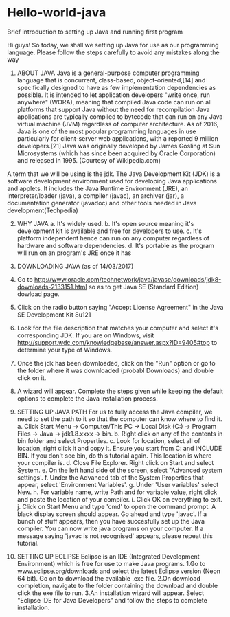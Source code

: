 # Hello-world-java
Brief introduction to setting up Java and running first program

Hi guys! 
So today, we shall we setting up Java for use as our programming language.
Please follow the steps carefully to avoid any mistakes along the way

1. ABOUT JAVA
   Java is a general-purpose computer programming language that is concurrent, class-based, object-oriented,[14] and specifically designed to have as few implementation dependencies as possible. It is intended to let application developers "write once, run anywhere" (WORA), meaning that compiled Java code can run on all platforms that support Java without the need for recompilation Java applications are typically compiled to bytecode that can run on any Java virtual machine (JVM) regardless of computer architecture. As of 2016, Java is one of the most popular programming languages in use particularly for client-server web applications, with a reported 9 million developers.[21] Java was originally developed by James Gosling at Sun Microsystems (which has since been acquired by Oracle Corporation) and released in 1995. (Courtesy of Wikipedia.com)

  A term that we will be using is the jdk. The Java Development Kit (JDK) is a software development environment used for developing Java applications and applets. It includes the Java Runtime Environment (JRE), an interpreter/loader (java), a compiler (javac), an archiver (jar), a documentation generator (javadoc) and other tools needed in Java development(Techpedia)
  
2. WHY JAVA
  a. It's widely used.
  b. It's open source meaning it's development kit is available and free
    for developers to use.
  c. It's platform independent hence can run on any computer regardless of
     hardware and software dependencies.
   d. It's portable as the program will run on an program's JRE once it has 
     
3. DOWNLOADING JAVA (as of 14/03/2017)
  1. Go to http://www.oracle.com/technetwork/java/javase/downloads/jdk8-downloads-2133151.html so as to get Java SE (Standard              Edition) dowload page.
  2. Click on the radio button saying "Accept License Agreement" in the Java SE Development Kit 8u121
  3. Look for the file description that matches your computer and select it's corresponding JDK. If you are on Windows, visit http://support.wdc.com/knowledgebase/answer.aspx?ID=9405#top to determine your type of Windows.
  4. Once the jdk has been downloaded, click on the "Run" option or go to the folder where it was downloaded (probabl Downloads)
     and double click on it.
  5. A wizard will appear. Complete the steps given while keeping the default options to complete the Java       installation process.

4. SETTING UP JAVA PATH
   For us to fully access the Java compiler, we need to set the path to it so that the computer can know where to find it.
   a. Click Start Menu -> Computer/This PC -> Local Disk (C:) -> Program Files -> Java -> jdk1.8.xxxx -> bin.
   b. Right click on any of the contents in bin folder and select Properties.
   c. Look for location, select all of location, right click it and copy it. Ensure you start from C: and INCLUDE BIN. If
      you don't see bin, do this tutorial again. This location is where your compiler is.
   d. Close File Explorer. Right click on Start and select System.
   e. On the left hand side of the screen, select "Advanced system settings'.
   f. Under the Advanced tab of the System Properties that appear, select 'Environment Variables'.
   g. Under 'User variables' select New.
   h. For variable name, write Path and for variable value, right click and paste the location of your compiler.
   i. Click OK on everything to exit.
   j. Click on Start Menu and type 'cmd' to open the command prompt. A black display screen should appear. Go ahead and type 'javac'. If a bunch of stuff appears, then you have succesfully set up the Java compiler. You can now write java programs on your computer. If a message saying 'javac is not recognised' appears, please repeat this tutorial.


5. SETTING UP ECLIPSE
   Eclipse is an IDE (Integrated Development Environment) which is free for use to make Java programs.
   1.Go to www.eclipse.org/downloads and select the latest Eclipse version (Neon 64 bit). Go on to download the available .exe
      file.
   2.On download completion, navigate to the folder containing the download and double click the exe file to run.
   3.An installation wizard will appear. Select "Eclipse IDE for Java Developers" and follow the steps to complete installation.
